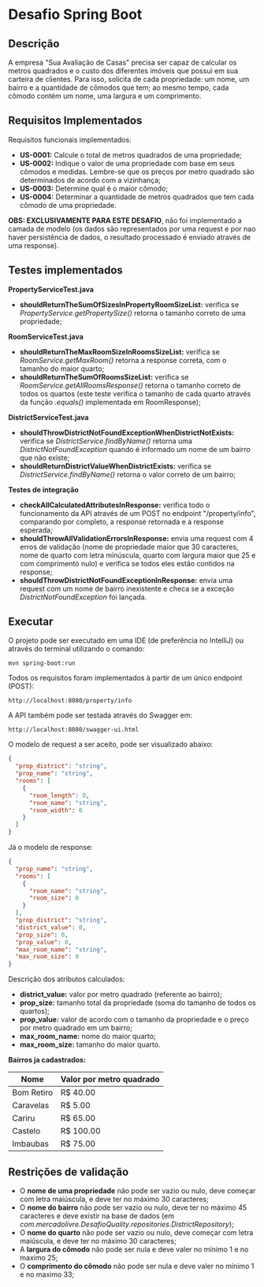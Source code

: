 # Desafio Spring Boot

## Descrição
A empresa "Sua Avaliação de Casas" precisa ser capaz de calcular os metros quadrados e o custo dos diferentes imóveis 
que possui em sua carteira de clientes.
Para isso, solicita de cada propriedade: um nome, um bairro e a quantidade de cômodos que tem; ao mesmo tempo, cada 
cômodo contém um nome, uma largura e um comprimento.

## Requisitos Implementados

Requisitos funcionais implementados:
* **US-0001:** Calcule o total de metros quadrados de uma propriedade;
* **US-0002:** Indique o valor de uma propriedade com base em seus cômodos e medidas. Lembre-se que os preços por metro 
  quadrado são determinados de acordo com a vizinhança;
* **US-0003:** Determine qual é o maior cômodo;
* **US-0004:** Determinar a quantidade de metros quadrados que tem cada cômodo de uma propriedade.

**OBS: EXCLUSIVAMENTE PARA ESTE DESAFIO**, não foi implementado a camada de modelo (os dados são representados por 
uma request e por nao haver persistência de dados, o resultado processado é enviado através de uma response).

## Testes implementados

**PropertyServiceTest.java**

* **shouldReturnTheSumOfSizesInPropertyRoomSizeList:** verifica se *PropertyService.getPropertySize()* retorna o tamanho 
  correto de uma propriedade;
  
**RoomServiceTest.java**

* **shouldReturnTheMaxRoomSizeInRoomsSizeList:** verifica se *RoomService.getMaxRoom()* retorna a response correta, com 
  o tamanho do maior quarto;
* **shouldReturnTheSumOfRoomsSizeList:** verifica se *RoomService.getAllRoomsResponse()* retorna o tamanho 
  correto de todos os quartos (este teste verifica o tamanho de cada quarto através da função *.equals()* implementada
  em RoomResponse);
  
**DistrictServiceTest.java**

* **shouldThrowDistrictNotFoundExceptionWhenDistrictNotExists:** verifica se *DistrictService.findByName()* retorna uma 
  *DistrictNotFoundException* quando é informado um nome de um bairro que não existe;
* **shouldReturnDistrictValueWhenDistrictExists:** verifica se *DistrictService.findByName()* retorna o valor correto 
  de um bairro;
  
**Testes de integração**

* **checkAllCalculatedAttributesInResponse:** verifica todo o funcionamento da API através de um POST no endpoint 
  "/property/info", comparando por completo, a response retornada e a response esperada;
* **shouldThrowAllValidationErrorsInResponse:** envia uma request com 4 erros de validação (nome de propriedade maior 
  que 30 caracteres, nome de quarto com letra minúscula, quarto com largura maior que 25 e com comprimento nulo) e 
  verifica se todos eles estão contidos na response;
* **shouldThrowDistrictNotFoundExceptionInResponse:** envia uma request com um nome de bairro inexistente e checa se a 
  exceção *DistrictNotFoundException* foi lançada.

## Executar

O projeto pode ser executado em uma IDE (de preferência no IntelliJ) ou através do terminal utilizando o comando:

```
mvn spring-boot:run
```

Todos os requisitos foram implementados à partir de um único endpoint (POST):

```
http://localhost:8080/property/info
```

A API também pode ser testada através do Swagger em:

```
http://localhost:8080/swagger-ui.html
```

O modelo de request a ser aceito, pode ser visualizado abaixo:
```json
{
  "prop_district": "string",
  "prop_name": "string",
  "rooms": [
    {
      "room_length": 0,
      "room_name": "string",
      "room_width": 0
    }
  ] 
}
```

Já o modelo de response:
```json
{
  "prop_name": "string",
  "rooms": [
    {
      "room_name": "string",
      "room_size": 0
    }
  ],
  "prop_district": "string",
  "district_value": 0,
  "prop_size": 0,
  "prop_value": 0,
  "max_room_name": "string",
  "max_room_size": 0
}
```

Descrição dos atributos calculados:
* **district_value:** valor por metro quadrado (referente ao bairro);
* **prop_size:** tamanho total da propriedade (soma do tamanho de todos os quartos);
* **prop_value:** valor de acordo com o tamanho da propriedade e o preço por metro quadrado em um bairro;
* **max_room_name:** nome do maior quarto;
* **max_room_size:** tamanho do maior quarto.

**Bairros ja cadastrados:**

Nome | Valor por metro quadrado
--- | --- | 
Bom Retiro | R$ 40.00|
Caravelas | R$ 5.00 |
Cariru | R$ 65.00 | 
Castelo | R$ 100.00 | 
Imbaubas | R$ 75.00 | 

## Restrições de validação

* O **nome de uma propriedade** não pode ser vazio ou nulo, deve começar com letra maiúscula, e deve ter no máximo 
  30 caracteres;
* O **nome do bairro** não pode ser vazio ou nulo, deve ter no máximo 45 caracteres e deve existir na base de dados 
  (em *com.mercadolivre.DesafioQuality.repositories.DistrictRepository*);
* O **nome do quarto** não pode ser vazio ou nulo, deve começar com letra maiúscula, e deve ter no máximo
  30 caracteres;
* A **largura do cômodo** não pode ser nula e deve valer no mínimo 1 e no maximo 25;
* O **comprimento do cômodo** não pode ser nula e deve valer no mínimo 1 e no maximo 33;
